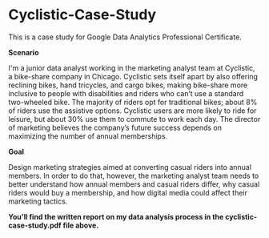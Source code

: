 # Cyclistic-Case-Study

This is a case study for Google Data Analytics Professional Certificate.


**Scenario**

I'm a junior data analyst working in the marketing analyst team at Cyclistic, a bike-share company in Chicago. Cyclistic sets itself apart by also offering reclining bikes, hand tricycles, and cargo bikes, making bike-share more inclusive to people with disabilities and riders who can’t use a standard two-wheeled bike. The majority of riders opt for traditional bikes; about 8% of riders use the assistive options. Cyclistic users are more likely to ride for leisure, but about 30% use them to commute to work each day. The director of marketing believes the company’s future success depends on maximizing the number of annual memberships.

**Goal**

Design marketing strategies aimed at converting casual riders into annual members. In order to do that, however, the marketing analyst team needs to better understand how annual members and casual riders differ, why casual riders would buy a membership, and how digital media could affect their marketing tactics.



**You'll find the written report on my data analysis process in the cyclistic-case-study.pdf file above.**
